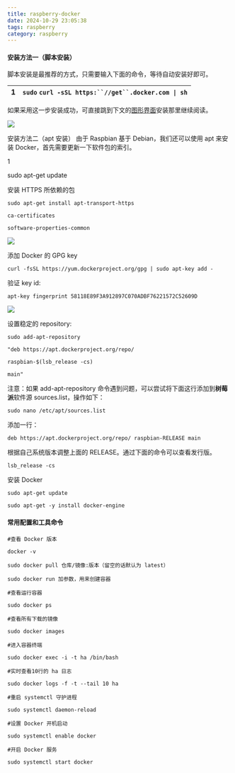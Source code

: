 ```yaml
---
title: raspberry-docker
date: 2024-10-29 23:05:38
tags: raspberry
category: raspberry
---
```


#### 安装方法一（脚本安装）

脚本安装是最推荐的方式，只需要输入下面的命令，等待自动安装好即可。

| 1 | `sudo` `curl -sSL https:``//get``.docker.com \| sh` |
| - | ------------------------------------------------------ |

如果采用这一步安装成功，可直接跳到下文的[图形界面](https://so.csdn.net/so/search?q=%E5%9B%BE%E5%BD%A2%E7%95%8C%E9%9D%A2&spm=1001.2101.3001.7020)安装那里继续阅读。

![](https://i-blog.csdnimg.cn/blog_migrate/119b6052de3d55d7dfbdc35891612a29.png)


安装方法二（apt 安装）
由于 Raspbian 基于 Debian，我们还可以使用 apt 来安装 Docker，首先需要更新一下软件包的索引。

1

sudo apt-get update

安装 HTTPS 所依赖的包

```
sudo apt-get install apt-transport-https

ca-certificates

software-properties-common
```

![](https://i-blog.csdnimg.cn/blog_migrate/714bbdabaae45a4808bbc72ed44d298e.png)

添加 Docker 的 GPG key

```
curl -fsSL https://yum.dockerproject.org/gpg | sudo apt-key add -
```

验证 key id:

```
apt-key fingerprint 58118E89F3A912897C070ADBF76221572C52609D
```

![](https://i-blog.csdnimg.cn/blog_migrate/391d7058187582694a90a8f1e0a7a68e.png)

设置稳定的 repository:

```
sudo add-apt-repository 

"deb https://apt.dockerproject.org/repo/ 

raspbian-$(lsb_release -cs) 

main"
```

注意：如果 add-apt-repository 命令遇到问题，可以尝试将下面这行添加到**树莓派**软件源 sources.list，操作如下：

```
sudo nano /etc/apt/sources.list
```

添加一行：


```
deb https://apt.dockerproject.org/repo/ raspbian-RELEASE main
```

根据自己系统版本调整上面的 RELEASE。通过下面的命令可以查看发行版。

```
lsb_release -cs
```

安装 Docker


```
sudo apt-get update

sudo apt-get -y install docker-engine
```


#### 常用配置和工具命令

```#查看
#查看 Docker 版本
 
docker -v
 
sudo docker pull 仓库/镜像:版本（留空的话默认为 latest）
 
sudo docker run 加参数，用来创建容器
 
#查看运行容器
 
sudo docker ps
 
#查看所有下载的镜像
 
sudo docker images
 
#进入容器终端
 
sudo docker exec -i -t ha /bin/bash
 
#实时查看10行的 ha 日志
 
sudo docker logs -f -t --tail 10 ha
 
#重启 systemctl 守护进程
 
sudo systemctl daemon-reload
 
#设置 Docker 开机启动
 
sudo systemctl enable docker
 
#开启 Docker 服务
 
sudo systemctl start docker
```
